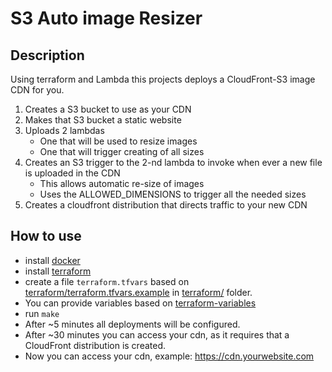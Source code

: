 # S3 Auto image Resizer

## Description
Using terraform and Lambda this projects deploys a CloudFront-S3 image CDN for you.  
1. Creates a S3 bucket to use as your CDN
1. Makes that S3 bucket a static website
1. Uploads 2 lambdas
    - One that will be used to resize images
    - One that will trigger creating of all sizes
1. Creates an S3 trigger to the 2-nd lambda to invoke when ever a new file is uploaded in the CDN
    - This allows automatic re-size of images
    - Uses the ALLOWED_DIMENSIONS to trigger all the needed sizes
1. Creates a cloudfront distribution that directs traffic to your new CDN

## How to use
- install [docker](https://www.docker.com/)
- install [terraform](https://www.terraform.io/)
- create a file `terraform.tfvars` based on [terraform/terraform.tfvars.example](./terraform/terraform.tfvars.example) in [terraform/](./terraform/) folder.
- You can provide variables based on [terraform-variables](./terraform/terraform-variables.tf)
- run `make`
- After ~5 minutes all deployments will be configured.
- After ~30 minutes you can access your cdn, as it requires that a CloudFront distribution is created.
- Now you can access your cdn, example: https://cdn.yourwebsite.com
